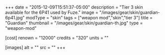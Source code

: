 +++
date = "2015-12-09T15:51:37-05:00"
description = "Tier 3 skin available for the 6P41 used by Fuze."
image = "/images/gear/skin/guardian-6p41.jpg"
modType = "skin"
tags = ["weapon mod","skin","tier 3"]
title = "Guardian"
thumbnail = "/images/gear/skin/guardian-th.jpg"
type = "weapon-mod"

[cost]
  renown = "12000"
  credits = "320"
  units = ""

[images]
  alt = ""
  src = ""
+++
